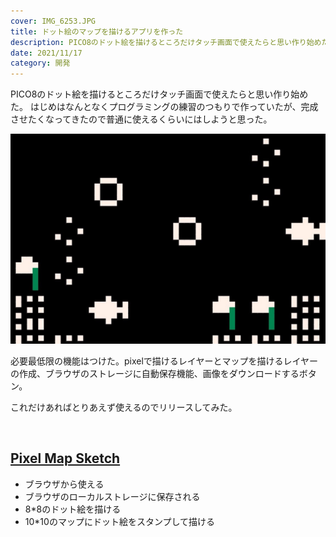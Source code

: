 ```yaml
---
cover: IMG_6253.JPG
title: ドット絵のマップを描けるアプリを作った
description: PICO8のドット絵を描けるところだけタッチ画面で使えたらと思い作り始めた。 
date: 2021/11/17
category: 開発
---
```


PICO8のドット絵を描けるところだけタッチ画面で使えたらと思い作り始めた。
はじめはなんとなくプログラミングの練習のつもりで作っていたが、完成させたくなってきたので普通に使えるくらいにはしようと思った。

![ドット絵を描けるアプリのスクリーンショット](/cover/IMG_6253.JPG)

必要最低限の機能はつけた。pixelで描けるレイヤーとマップを描けるレイヤーの作成、ブラウザのストレージに自動保存機能、画像をダウンロードするボタン。

これだけあればとりあえず使えるのでリリースしてみた。

<br>

## [Pixel Map Sketch](https://shomaisshi.github.io/Pixel-map-sketch/)

- ブラウザから使える
- ブラウザのローカルストレージに保存される
- 8*8のドット絵を描ける
- 10*10のマップにドット絵をスタンプして描ける